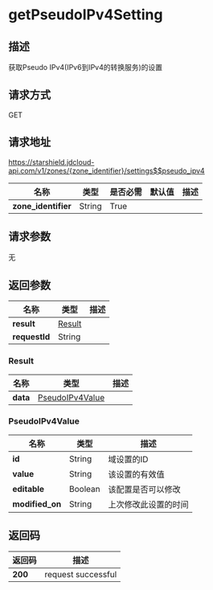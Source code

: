 # getPseudoIPv4Setting


## 描述
获取Pseudo IPv4(IPv6到IPv4的转换服务)的设置

## 请求方式
GET

## 请求地址
https://starshield.jdcloud-api.com/v1/zones/{zone_identifier}/settings$$pseudo_ipv4

|名称|类型|是否必需|默认值|描述|
|---|---|---|---|---|
|**zone_identifier**|String|True| | |

## 请求参数
无


## 返回参数
|名称|类型|描述|
|---|---|---|
|**result**|[Result](getPseudoIPv4Setting#result)| |
|**requestId**|String| |

### <div id="result">Result</div>
|名称|类型|描述|
|---|---|---|
|**data**|[PseudoIPv4Value](getPseudoIPv4Setting#pseudoipv4value)| |
### <div id="pseudoipv4value">PseudoIPv4Value</div>
|名称|类型|描述|
|---|---|---|
|**id**|String|域设置的ID|
|**value**|String|该设置的有效值|
|**editable**|Boolean|该配置是否可以修改|
|**modified_on**|String|上次修改此设置的时间|

## 返回码
|返回码|描述|
|---|---|
|**200**|request successful|
